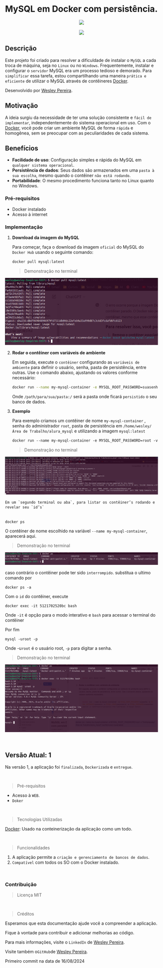 # MySQL em Docker com persistência.

<p align="center">
<img src="https://img.shields.io/badge/ STATUS-LANÇADO (desenvolvido)-brightgreen"/>
</p>
<p align="center">
<img src="https://img.shields.io/badge/ STATUS-VERSÃO 1.0-brightgreen"/>
</p>

## Descrição

<p align="justify">

Este projeto foi criado para resolver a dificuldade de instalar o `MySQL` a cada troca de máquina, seja no `Linux` ou no `Windows`. Frequentemente, instalar e configurar o `servidor` MySQL era um processo tedioso e demorado. Para `simplificar` essa tarefa, estou compartilhando uma maneira `prática e eficiente` de utilizar o MySQL através de contêineres [Docker](https://www.docker.com/). 

Desenvolvido por [Wesley Pereira](https://github.com/wesleyp846).

</p>

## Motivação

<p align="justify">

A ideia surgiu da necessidade de ter uma solução consistente e `fácil de implementar`, independentemente do sistema operacional em uso. Com o  [Docker](https://www.docker.com/), você pode criar um ambiente MySQL de forma `rápida` e homogênea, sem se preocupar com as peculiaridades de cada sistema.

</p>

## Benefícios

- **Facilidade de uso**: Configuração simples e rápida do MySQL em `qualquer sistema operacional`.
- **Persistência de dados**: Seus dados são armazenados em uma `pasta à sua escolha`, mesmo quando o contêiner `não está rodando`.
- **Portabilidade**: O mesmo procedimento funciona tanto no Linux quanto no Windows.

### Pré-requisitos

- Docker instalado
- Acesso à internet

### Implementação

1. **Download da imagem do MySQL**
    
    Para começar, faça o download da imagem `oficial` do MySQL do `Docker Hub` usando o seguinte comando:
    
    ```bash
    docker pull mysql:latest
    ```
    > Demonstração no terminal

![Demonstração no terminal do camando para baixar a imagem](https://github.com/wesleyp846/Conteiner_mysql_docker/blob/main/primeiroComando.png)

2. **Rodar o contêiner com variáveis de ambiente**
    
    Em seguida, execute o `contêiner` configurando as `variáveis de ambiente` para definir o usuário, senha, pasta de persistência, entre outras. Use o comando abaixo, ajustando os valores conforme necessário:
    
    ```bash
    docker run --name my-mysql-container -e MYSQL_ROOT_PASSWORD=suasenha -e MYSQL_DATABASE=seubanco -e MYSQL_USER=seuusuario -e MYSQL_PASSWORD=suasenhausuario -v /path/para/sua/pasta:/var/lib/mysql -d mysql:latest
    ```
    
    Onde `/path/para/sua/pasta:/` será a pasta onde ficará `persistido` o seu banco de dados.
    
3. **Exemplo**
    
    Para exemplo criamos um contêiner de nome `my-mysql-container` , senha do administrador  `root`, pasta de persistência em  `/home/wesley/Área de Trabalho/alura_mysql` e utilizando a imagem `mysql:latest`
    
    ```html
    docker run --name my-mysql-container -e MYSQL_ROOT_PASSWORD=root -v "/home/wesley/Área de Trabalho/alura_mysql":/var/lib/mysql mysql:latest
    ```
   
    > Demonstração no terminal

![Demonstração no terminal do camando para montar o contêiner](https://github.com/wesleyp846/Conteiner_mysql_docker/blob/main/segundoComando.png)
  
    Em um `segundo terminal ou aba`, para listar os contêiner’s rodando e revelar seu `id’s`
    
    
    docker ps
    
O contêiner de nome escolhido na variável  `--name my-mysql-container`, aparecerá aqui.
    
> Demonstração no terminal

![Demonstração no terminal do camando para listar o contêiner](https://github.com/wesleyp846/Conteiner_mysql_docker/blob/main/terceiroComando.png)

caso contrário o contêiner pode ter sido `interrompido`. substitua o ultimo comando por 
    
    
    docker ps -a  
    
    
Com o `id` do contêiner, execute
    
    
    docker exec -it 5121702520bc bash
    
    
Onde `-it` é opção para o modo interativo e `bash` para acessar o terminal do contêiner

Por fim 
    
    mysql -uroot -p
       
Onde -u`root` é o usuário root, `-p` para digitar a senha.
    
> Demonstração no terminal

![Demonstração no terminal da execução do contêiner](https://github.com/wesleyp846/Conteiner_mysql_docker/blob/main/ultimaTela.png)

<br>

## Versão Atual: 1

Na versão 1, a aplicação foi `finalizada`, `Dockerizada` e `entregue`.

<br>

> Pré-requisitos
> 
- Acesso à `WEB`.
- `Doker`

<br>

> Tecnologias Utilizadas
> 

[Docker](https://www.docker.com/): Usado na conteinerização da aplicação como um todo.

<br>

> Funcionalidades
> 
1. A aplicação permite a `criação e gerenciamento de bancos de dados`.
2. `Compatível` com todos os SO com o Docker instalado.

<br>

### Contribuição

> Licença
MIT
> 

<br>

> Créditos
> 

Esperamos que esta documentação ajude você a compreender a aplicação.

Fique à vontade para contribuir e adicionar melhorias ao código.

Para mais informações, visite o `LinkedIn` de [Wesley Pereira](https://www.linkedin.com/in/wesleyp846).

Visite também o`GitHub`de [Wesley Pereira](https://www.linkedin.com/in/wesleyp846).

Primeiro commit na data de 16/08/2024
